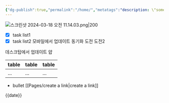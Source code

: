 ```yaml
---
{"dg-publish":true,"permalink":"/home/","metatags":"description: \"some description\"","pinned":true,"tags":["gardenEntry"]}
---
```




![스크린샷 2024-03-18 오전 11.14.03.png|200](/img/user/%EC%8A%A4%ED%81%AC%EB%A6%B0%EC%83%B7%202024-03-18%20%EC%98%A4%EC%A0%84%2011.14.03.png)
- [x] task list1
- [x] task list2
모바일에서 업데이트 동기화 도전
도전2

데스크탑에서 업데이트 얍             


| table | table | table |
| ---- | ---- | ---- |
| ... | ... | ... |
- bullet
[[Pages/create a link\|create a link]]

{{date}}
